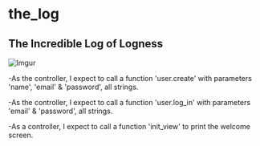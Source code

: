 the_log
=======

<h2>The Incredible Log of Logness</h2>

![Imgur](http://i.imgur.com/fJQQOM2.png)
<br>
<p>-As the controller, I expect to call a function 'user.create' with parameters 'name', 'email' & 'password', all strings.</p>
<p>-As the controller, I expect to call a function 'user.log_in' with parameters 'email' & 'password', all strings.</p>
<p>-As a controller, I expect to call a function 'init_view' to print the welcome screen.</p>




